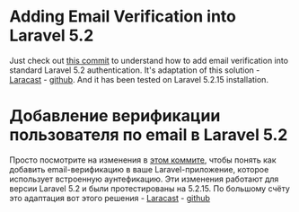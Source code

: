 # Adding Email Verification into Laravel 5.2

Just check out [this commit](https://github.com/gines-mmx/email-verification-in-laravel-5.2/commit/926df8e1db8c899ecfa04e2f813c3fe2c70a9077) to understand how to add email verification into standard Laravel 5.2 authentication. It's adaptation of this solution - [Laracast](https://laracasts.com/lessons/email-verification-in-laravel) - [github](https://github.com/laracasts/Email-Verification-In-Laravel). And it has been tested on Laravel 5.2.15 installation.

# Добавление верификации пользователя по email в Laravel 5.2

Просто посмотрите на изменения в [этом коммите](https://github.com/gines-mmx/email-verification-in-laravel-5.2/commit/926df8e1db8c899ecfa04e2f813c3fe2c70a9077), чтобы понять как добавить email-верификацию в ваше Laravel-приложение, которое использует встроенную аунтефикацию. Эти изменения работают для версии Laravel 5.2 и были протестированы на 5.2.15. 
По большому счёту это адаптация вот этого решения - [Laracast](https://laracasts.com/lessons/email-verification-in-laravel) - [github](https://github.com/laracasts/Email-Verification-In-Laravel)

